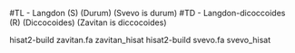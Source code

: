#TL - Langdon (S) (Durum) (Svevo is durum)
#TD - Langdon-dicoccoides (R) (Diccocoides) (Zavitan is diccocoides)


hisat2-build zavitan.fa zavitan_hisat
hisat2-build svevo.fa svevo_hisat